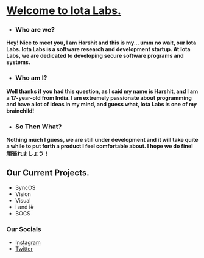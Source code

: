 # **[Welcome to Iota Labs.](https://iotaai.github.io)**

- ### **Who are we?**
**Hey! Nice to meet you, I am Harshit and this is my... umm no wait, our Iota Labs.
Iota Labs is a software research and development startup.
At Iota Labs, we are dedicated to developing secure software programs and systems.**

- ### **Who am I?**
**Well thanks if you had this question, as I said my name is Harshit, and I am a 17-year-old from India.
I am extremely passionate about programming and have a lot of ideas in my mind, and guess what,
Iota Labs is one of my brainchild!**

- ### **So Then What?**
**Nothing much I guess, we are still under development and it will take quite a while to put forth a product I feel comfortable about.
I hope we do fine! 頑張れましょう！**

## **Our Current Projects.**
- SyncOS
- Vision
- Visual
- i and i#
- BOCS

### **Our Socials**
- [Instagram](https://www.instagram.com/ureshiii7)
- [Twitter](https://twitter.com/Ureshii07)
